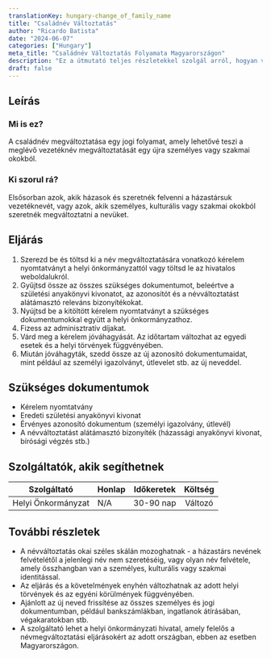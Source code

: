 ```yaml
---
translationKey: hungary-change_of_family_name
title: "Családnév Változtatás"
author: "Ricardo Batista"
date: "2024-06-07"
categories: ["Hungary"]
meta_title: "Családnév Változtatás Folyamata Magyarországon"
description: "Ez a útmutató teljes részletekkel szolgál arról, hogyan változtathatja meg családnevének Magyarországon."
draft: false
---
```


## Leírás
### Mi is ez?
A családnév megváltoztatása egy jogi folyamat, amely lehetővé teszi a meglévő vezetéknév megváltoztatását egy újra személyes vagy szakmai okokból.

### Ki szorul rá?
Elsősorban azok, akik házasok és szeretnék felvenni a házastársuk vezetéknevét, vagy azok, akik személyes, kulturális vagy szakmai okokból szeretnék megváltoztatni a nevüket.

## Eljárás
1. Szerezd be és töltsd ki a név megváltoztatására vonatkozó kérelem nyomtatványt a helyi önkormányzattól vagy töltsd le az hivatalos weboldalukról.
2. Gyűjtsd össze az összes szükséges dokumentumot, beleértve a születési anyakönyvi kivonatot, az azonosítót és a névváltoztatást alátámasztó releváns bizonyítékokat.
3. Nyújtsd be a kitöltött kérelem nyomtatványt a szükséges dokumentumokkal együtt a helyi önkormányzathoz.
4. Fizess az adminisztratív díjakat.
5. Várd meg a kérelem jóváhagyását. Az időtartam változhat az egyedi esetek és a helyi törvények függvényében.
6. Miután jóváhagyták, szedd össze az új azonosító dokumentumaidat, mint például az személyi igazolványt, útlevelet stb. az új neveddel.

## Szükséges dokumentumok
- Kérelem nyomtatvány
- Eredeti születési anyakönyvi kivonat
- Érvényes azonosító dokumentum (személyi igazolvány, útlevél)
- A névváltoztatást alátámasztó bizonyíték (házassági anyakönyvi kivonat, bírósági végzés stb.)

## Szolgáltatók, akik segíthetnek
| Szolgáltató      |     Honlap     |     Időkeretek    |       Költség      |
| --------------- | --------------- |  :-------------: | :-------------: |
| Helyi Önkormányzat  |  N/A       |     30-90 nap      |        Változó       |

## További részletek
- A névváltoztatás okai széles skálán mozoghatnak - a házastárs nevének felvételétől a jelenlegi név nem szeretéséig, vagy olyan név felvétele, amely összhangban van a személyes, kulturális vagy szakmai identitással.
- Az eljárás és a követelmények enyhén változhatnak az adott helyi törvények és az egyéni körülmények függvényében.
- Ajánlott az új neved frissítése az összes személyes és jogi dokumentumban, például bankszámlákban, ingatlanok átírásában, végakaratokban stb.
- A szolgáltató lehet a helyi önkormányzati hivatal, amely felelős a névmegváltoztatási eljárásokért az adott országban, ebben az esetben Magyarországon.